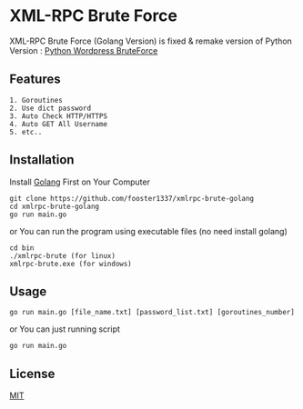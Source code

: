 # XML-RPC Brute Force 
XML-RPC Brute Force (Golang Version) is fixed & remake version of Python Version : <a href="https://github.com/fooster1337/Mass-XMLRPC-Wordpress-Brute">Python Wordpress BruteForce</a>

## Features
```
1. Goroutines
2. Use dict password
3. Auto Check HTTP/HTTPS
4. Auto GET All Username
5. etc..
```

## Installation
Install <a href="https://go.dev/doc/install">Golang</a> First on Your Computer

```
git clone https://github.com/fooster1337/xmlrpc-brute-golang
cd xmlrpc-brute-golang
go run main.go
```

or You can run the program using executable files (no need install golang)

```
cd bin
./xmlrpc-brute (for linux)
xmlrpc-brute.exe (for windows)
```

## Usage
```
go run main.go [file_name.txt] [password_list.txt] [goroutines_number]
```
or You can just running script
```
go run main.go
```

## License

[MIT](https://choosealicense.com/licenses/mit/)

